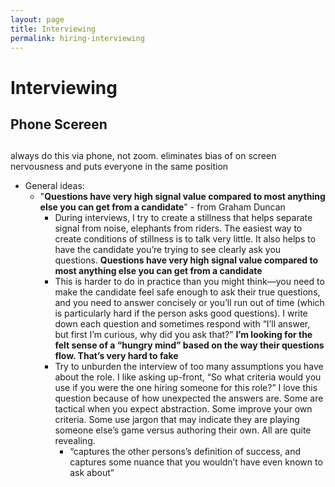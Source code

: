 ```yaml
---
layout: page
title: Interviewing
permalink: hiring-interviewing
---
```


# Interviewing

## Phone Scereen

## 


always do this via phone, not zoom. eliminates bias of on screen nervousness and puts everyone in the same position
-   General ideas:
    -   "**Questions have very high signal value compared to most anything else you can get from a candidate**" - from Graham Duncan
        -   During interviews, I try to create a stillness that helps separate signal from noise, elephants from riders. The easiest way to create conditions of stillness is to talk very little. It also helps to have the candidate you’re trying to see clearly ask you questions. **Questions have very high signal value compared to most anything else you can get from a candidate**
        -   This is harder to do in practice than you might think—you need to make the candidate feel safe enough to ask their true questions, and you need to answer concisely or you’ll run out of time (which is particularly hard if the person asks good questions). I write down each question and sometimes respond with “I’ll answer, but first I’m curious, why did you ask that?” **I’m looking for the felt sense of a “hungry mind” based on the way their questions flow. That’s very hard to fake**
        -   Try to unburden the interview of too many assumptions you have about the role. I like asking up-front, “So what criteria would you use if you were the one hiring someone for this role?” I love this question because of how unexpected the answers are. Some are tactical when you expect abstraction. Some improve your own criteria. Some use jargon that may indicate they are playing someone else’s game versus authoring their own. All are quite revealing.
            -   “captures the other persons’s definition of success, and captures some nuance that you wouldn’t have even known to ask about”